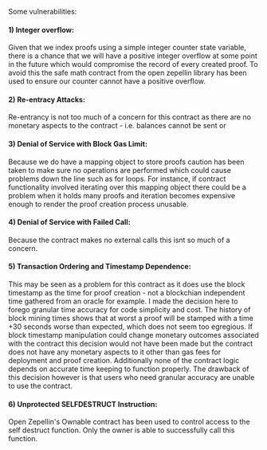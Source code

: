 Some vulnerabilities:

#### 1) Integer overflow:
Given that we index proofs using a simple integer counter state variable, there is a chance that we will have a positive integer overflow at some point in the future which would compromise the record of every created proof. To avoid this the safe math contract from the open zepellin library has been used to ensure our counter cannot have a positive overflow. 

#### 2) Re-entracy Attacks:
Re-entrancy is not too much of a concern for this contract as there are no monetary aspects to the contract - i.e. balances cannot be sent or 

#### 3) Denial of Service with Block Gas Limit:
Because we do have a mapping object to store proofs caution has been taken to make sure no operations are performed which could cause problems down the line such as for loops. For instance, if contract functionality involved iterating over this mapping object there could be a problem when it holds many proofs and iteration becomes expensive enough to render the proof creation process unusable.

#### 4) Denial of Service with Failed Call:
Because the contract makes no external calls this isnt so much of a concern.

#### 5) Transaction Ordering and Timestamp Dependence: 
This may be seen as a problem for this contract as it does use the block timestamp as the time for proof creation - not a blockchian independent time gathered from an oracle for example. I made the decision here to forego granular time accuracy for code simplicity and cost. The history of block mining times shows that at worst a proof will be stamped with a time +30 seconds worse than expected, which does not seem too egregious. If block timestamp manipulation could change monetary outcomes associated with the contract this decision would not have been made but the contract does not have any monetary aspects to it other than gas fees for deployment and proof creation. Additionally none of the contract logic depends on accurate time keeping to function properly. The drawback of this decision however is that users who need granular accuracy are unable to use the contract.

#### 6) Unprotected SELFDESTRUCT Instruction:
Open Zepellin's Ownable contract has been used to control access to the self destruct function. Only the owner is able to successfully call this function.


